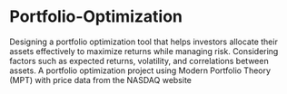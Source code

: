 # Portfolio-Optimization
Designing a portfolio optimization tool that helps investors allocate their assets effectively to maximize returns while managing risk. Considering factors such as expected returns, volatility, and correlations between assets.
A portfolio optimization project using Modern Portfolio Theory (MPT) with price data from the NASDAQ website 

